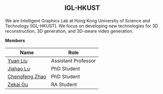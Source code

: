 <h2 align="center"> <p> IGL-HKUST </p></h2>

We are Intelligent Graphics Lab at Hong Kong University of Science and Technology (IGL-HKUST). We focus on developing new technologies for 3D reconstruction, 3D generation, and 3D-aware video generation.


 <summary><strong>Members</strong></summary>

| Name                           | Role                                      |
|--------------------------------|-------------------------------------------|
| [Yuan Liu](https://liuyuan-pal.github.io/) | Assistant Professor          |
| [Jiahao Lu](https://scholar.google.com/citations?user=cRpteW4AAAAJ&hl=en)|  PhD Student |
| [Chengfeng Zhao](https://afterjourney00.github.io/)|  PhD Student |
| [Zekai Gu](https://scholar.google.com/citations?user=Y8AU3RkAAAAJ&hl=en)|  RA Student |
